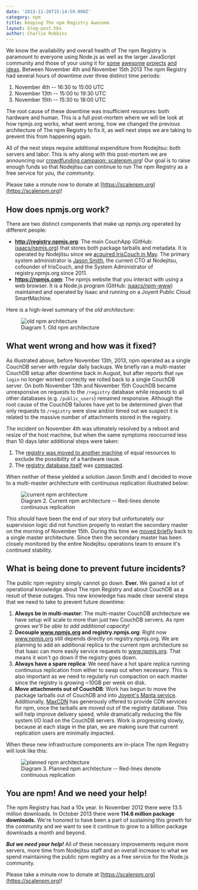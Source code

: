 ```yaml
---
date: '2013-11-26T15:14:59.000Z'
category: npm
title: Keeping The npm Registry Awesome
layout: blog-post.hbs
author: Charlie Robbins
---
```


We know the availability and overall health of The npm Registry is paramount to everyone using Node.js as well as the larger JavaScript community and those of your using it for [some][browserify] [awesome][dotc] [projects][npm-rubygems] [and ideas][npm-python]. Between November 4th and November 15th 2013 The npm Registry had several hours of downtime over three distinct time periods:

1. November 4th -- 16:30 to 15:00 UTC
2. November 13th -- 15:00 to 19:30 UTC
3. November 15th -- 15:30 to 18:00 UTC

The root cause of these downtime was insufficient resources: both hardware and human. This is a full post-mortem where we will be look at how npmjs.org works, what went wrong, how we changed the previous architecture of The npm Registry to fix it, as well next steps we are taking to prevent this from happening again.

All of the next steps require additional expenditure from Nodejitsu: both servers and labor. This is why along with this post-mortem we are announcing our [crowdfunding campaign: scalenpm.org](https://scalenpm.org)! Our goal is to raise enough funds so that Nodejitsu can continue to run The npm Registry as a free service for _you, the community._

Please take a minute now to donate at [https://scalenpm.org](https://scalenpm.org)!

## How does npmjs.org work?

There are two distinct components that make up npmjs.org operated by different people:

- **http://registry.npmjs.org**: The main CouchApp (GitHub: [isaacs/npmjs.org](https://github.com/isaacs/npmjs.org)) that stores both package tarballs and metadata. It is operated by Nodejitsu since we [acquired IrisCouch in May](https://www.nodejitsu.com/company/press/2013/05/22/iriscouch/). The primary system administrator is [Jason Smith](https://github.com/jhs), the current CTO at Nodejitsu, cofounder of IrisCouch, and the System Administrator of registry.npmjs.org since 2011.
- **https://npmjs.com**: The npmjs website that you interact with using a web browser. It is a Node.js program (GitHub: [isaacs/npm-www](https://github.com/isaacs/npm-www)) maintained and operated by Isaac and running on a Joyent Public Cloud SmartMachine.

Here is a high-level summary of the _old architecture:_

<figure>
  <img src="/static/images/blog/npm/2013-outage-postmortem/bapm3fk8Ve-3000x3000.png" alt="old npm architecture">
  <figcaption>Diagram 1. Old npm architecture</figcaption>
</figure>

## What went wrong and how was it fixed?

As illustrated above, before November 13th, 2013, npm operated as a single CouchDB server with regular daily backups. We briefly ran a multi-master CouchDB setup after downtime back in August, but after reports that `npm login` no longer worked correctly we rolled back to a single CouchDB server. On both November 13th and November 15th CouchDB became unresponsive on requests to the `/registry` database while requests to all other databases (e.g. `/public_users`) remained responsive. Although the root cause of the CouchDB failures have yet to be determined given that only requests to `/registry` were slow and/or timed out we suspect it is related to the massive number of attachments stored in the registry.

The incident on November 4th was ultimately resolved by a reboot and resize of the host machine, but when the same symptoms reoccurred less than 10 days later additional steps were taken:

1. The [registry was moved to another machine][ops-new-machine] of equal resources to exclude the possibility of a hardware issue.
2. The [registry database itself][ops-compaction] was [compacted][compaction].

When neither of these yielded a solution Jason Smith and I decided to move to a multi-master architecture with continuous replication illustrated below:

<figure>
  <img src="/static/images/blog/npm/2013-outage-postmortem/xu1faVCq8p-3000x3000.png" alt="current npm architecture">
  <figcaption>Diagram 2. Current npm architecture -- Red-lines denote continuous replication</figcaption>
</figure>

This _should_ have been the end of our story but unfortunately our supervision logic did not function properly to restart the secondary master on the morning of November 15th. During this time we [moved briefly][ops-single-server] back to a single master architecture. Since then the secondary master has been closely monitored by the entire Nodejitsu operations team to ensure it's continued stability.

## What is being done to prevent future incidents?

The public npm registry simply cannot go down. **Ever.** We gained a lot of operational knowledge about The npm Registry and about CouchDB as a result of these outages. This new knowledge has made clear several steps that we need to take to prevent future downtime:

1. **Always be in multi-master**: The multi-master CouchDB architecture we have setup will scale to more than just two CouchDB servers. _As npm grows we'll be able to add additional capacity!_
2. **Decouple www.npmjs.org and registry.npmjs.org**: Right now www.npmjs.org still depends directly on registry.npmjs.org. We are planning to add an additional replica to the current npm architecture so that Isaac can more easily service requests to www.npmjs.org. That means it won't go down if the registry goes down.
3. **Always have a spare replica**: We need have a hot spare replica running continuous replication from either to swap out when necessary. This is also important as we need to regularly run compaction on each master since the registry is growing ~10GB per week on disk.
4. **Move attachments out of CouchDB**: Work has begun to move the package tarballs out of CouchDB and into [Joyent's Manta service](http://www.joyent.com/products/manta). Additionally, [MaxCDN](http://www.maxcdn.com/) has generously offered to provide CDN services for npm, once the tarballs are moved out of the registry database. This will help improve delivery speed, while dramatically reducing the file system I/O load on the CouchDB servers. Work is progressing slowly, because at each stage in the plan, we are making sure that current replication users are minimally impacted.

When these new infrastructure components are in-place The npm Registry will look like this:

<figure>
  <img src="/static/images/blog/npm/2013-outage-postmortem/XwrpFNICJ2-3000x3000.png" alt="planned npm architecture">
  <figcaption>
  Diagram 3. Planned npm architecture -- Red-lines denote continuous replication</figcaption>
</figure>

## You are npm! And we need your help!

The npm Registry has had a 10x year. In November 2012 there were 13.5 million downloads. In October 2013 there were **114.6 million package downloads.** We're honored to have been a part of sustaining this growth for the community and we want to see it continue to grow to a billion package downloads a month and beyond.

_**But we need your help!**_ All of these necessary improvements require more servers, more time from Nodejitsu staff and an overall increase to what we spend maintaining the public npm registry as a free service for the Node.js community.

Please take a minute now to donate at [https://scalenpm.org](https://scalenpm.org)!

[browserify]: http://browserify.org/
[dotc]: https://github.com/substack/dotc
[npm-rubygems]: http://andrew.ghost.io/emulating-node-js-modules-in-ruby/
[npm-python]: https://twitter.com/__lucas/status/391688082573258753
[ops-new-machine]: https://twitter.com/npmjs/status/400692071377276928
[ops-compaction]: https://twitter.com/npmjs/status/400705715846643712
[compaction]: http://wiki.apache.org/couchdb/Compaction
[ops-single-server]: https://twitter.com/npmjs/status/401384681507016704

